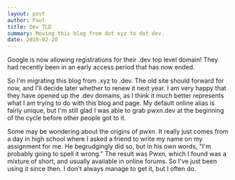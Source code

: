 ```yaml
---
layout: post
author: Paul
title: Dev TLD
summary: Moving this blog from dot xyz to dot dev.
date: 2019-02-28
---
```


Google is now allowing registrations for their .dev top level domain! They had recently been in an early access period that has now ended.

So I'm migrating this blog from .xyz to .dev. The old site should forward for now, and I'll decide later whether to renew it next year. I am very happy that they have opened up the .dev domains, as I think it much better represents what I am trying to do with this blog and page. My default online alias is fairly unique, but I'm still glad I was able to grab pwxn.dev at the beginning of the cycle before other people got to it.

Some may be wondering about the origins of pwxn. It really just comes from a day in high school where I asked a friend to write my name on my assignment for me. He begrudgingly did so, but in his own words, "I'm probably going to spell it wrong." The result was Pwxn, which I found was a mixture of short, and usually available in online forums. So I've just been using it since then. I don't always manage to get it, but I often do.
